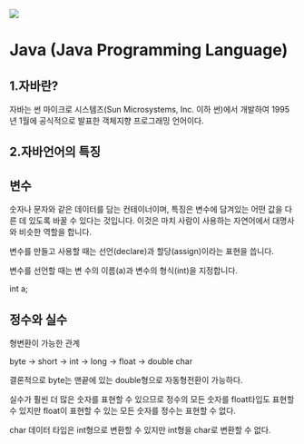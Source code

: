 ![](https://postfiles.pstatic.net/MjAxODA3MDZfMjc2/MDAxNTMwODU3MTYxNTkz.hF5pdC-drDGlPInwpajtIQXtSMxteHW1iw2sdchOh3wg.Gn_lPGgqrioJ-33A83peDvEYgnWb3y39aIBKs5z69ZAg.PNG.yingbbang/java.png?type=w773)

# Java (Java Programming Language)

## 1.자바란?

자바는 썬 마이크로 시스템즈(Sun Microsystems, Inc. 이하 썬)에서 개발하여 1995년 1월에 공식적으로 발표한 객체지향 프로그래밍 언어이다.

## 2.자바언어의 특징

## 변수

숫자나 문자와 같은 데이터를 담는 컨테이너이며, 특징은 변수에 담겨있는 어떤 값을 다른 데 있도록 바꿀 수 있다는 것입니다. 이것은 마치 사람이 사용하는 자연어에서 대명사와 비슷한 역할을 합니다.

변수를 만들고 사용할 때는 선언(declare)과 할당(assign)이라는 표현을 씁니다.

변수를 선언할 때는 변 수의 이름(a)과 변수의 형식(int)을 지정합니다.

int a;

## 정수와 실수

형변환이 가능한 관계

byte -> short -> int -> long -> float -> double
char

결론적으로 byte는 맨끝에 있는 double형으로 자동형전환이 가능하다.

실수가 훨씬 더 많은 숫자를 표현할 수 있으므로 정수의 모든 숫자를 float타입도 표현할 수 있지만 float이 표현할 수 있는 모든 숫자를 정수는 표현할 수 없다.

char 데이터 타입은 int형으로 변환할 수 있지만 int형을 char로 변환할 수 없다.
